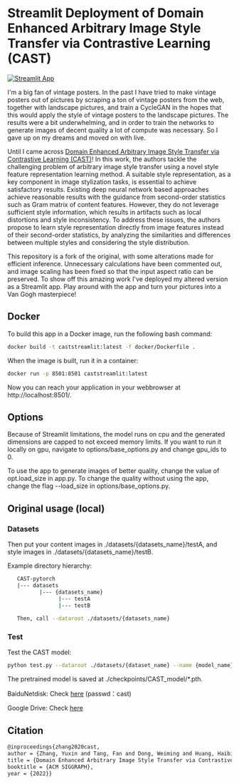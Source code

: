 # Streamlit Deployment of Domain Enhanced Arbitrary Image Style Transfer via Contrastive Learning (CAST)

[![Streamlit App](https://static.streamlit.io/badges/streamlit_badge_black_white.svg)](https://share.streamlit.io/johanbekker/mussstreamlit/app.py)

I'm a big fan of vintage posters. In the past I have tried to make vintage posters out of pictures by scraping a ton of vintage posters from the web,
together with landscape pictures, and train a CycleGAN in the hopes that this would apply the style of vintage posters to the landscape pictures.
The results were a bit underwhelming, and in order to train the networks to generate images of decent quality a lot of compute was necessary. So I gave
up on my dreams and moved on with live.

Until I came across [Domain Enhanced Arbitrary Image Style Transfer via Contrastive Learning (CAST)](https://github.com/zyxElsa/CAST_pytorch)!
In this work, the authors tackle the challenging problem of arbitrary image style transfer using a novel style feature representation learning method.
A suitable style representation, as a key component in image stylization tasks, is essential to achieve satisfactory results.
Existing deep neural network based approaches achieve reasonable results with the guidance from second-order statistics such as Gram matrix of content features.
However, they do not leverage sufficient style information, which results in artifacts such as local distortions and style inconsistency.
To address these issues, the authors propose to learn style representation directly from image features instead of their second-order statistics, 
by analyzing the similarities and differences between multiple styles and considering the style distribution.

This repository is a fork of the original, with some alterations made for efficient inference. Unnecessary calculations have been commented out, and image scaling
has been fixed so that the input aspect ratio can be preserved. To show off this amazing work I've deployed my altered version as a Streamlit app. Play around with 
the app and turn your pictures into a Van Gogh masterpiece!

## Docker

To build this app in a Docker image, run the following bash command: 

```bash
docker build -t caststreamlit:latest -f docker/Dockerfile .
```

When the image is built, run it in a container:

```bash
docker run -p 8501:8501 caststreamlit:latest
```

Now you can reach your application in your webbrowser at http://localhost:8501/.

## Options

Because of Streamlit limitations, the model runs on cpu and the generated dimensions are capped to not exceed memory limits.
If you want to run it locally on gpu, navigate to options/base_options.py and change gpu_ids to 0.

To use the app to generate images of better quality, change the value of opt.load_size in app.py. To change the quality
without using the app, change the flag --load_size in options/base_options.py.

## Original usage (local)

### Datasets

   Then put your content images in ./datasets/{datasets_name}/testA, and style images in ./datasets/{datasets_name}/testB.
   
   Example directory hierarchy:
   ```sh
      CAST-pytorch
      |--- datasets
             |--- {datasets_name}
                   |--- testA
                   |--- testB
                   
      Then, call --dataroot ./datasets/{datasets_name}
   ```

### Test

   Test the CAST model:
   
   ```sh
   python test.py --dataroot ./datasets/{dataset_name} --name {model_name}
   ```
   
   The pretrained model is saved at ./checkpoints/CAST_model/*.pth.
   
   BaiduNetdisk: Check [here](https://pan.baidu.com/s/12oPk3195fntMEHdlsHNwkQ) (passwd：cast) 
   
   Google Drive: Check [here](https://drive.google.com/file/d/11dZqu95QfnAgkzgR1NTJfQutz8JlwRY8/view?usp=sharing)

## Citation
   
   ```sh
   @inproceedings{zhang2020cast,
   author = {Zhang, Yuxin and Tang, Fan and Dong, Weiming and Huang, Haibin and Ma, Chongyang and Lee, Tong-Yee and Xu, Changsheng},
   title = {Domain Enhanced Arbitrary Image Style Transfer via Contrastive Learning},
   booktitle = {ACM SIGGRAPH},
   year = {2022}}
   ```
   
